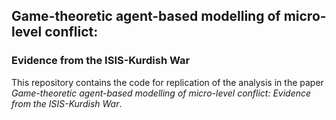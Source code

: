 ## Game-theoretic agent-based modelling of micro-level conflict:
### Evidence from the ISIS-Kurdish War

This repository contains the code for replication of the analysis in the paper *Game-theoretic agent-based modelling of micro-level conflict: Evidence from the ISIS-Kurdish War*.

